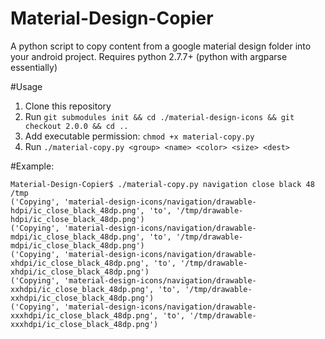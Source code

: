 # Material-Design-Copier
A python script to copy content from a google material design folder into your android project. Requires python 2.7.7+ (python with argparse essentially)

#Usage

1. Clone this repository
2. Run `git submodules init && cd ./material-design-icons && git checkout 2.0.0 && cd ..`
3. Add executable permission: `chmod +x material-copy.py`
4. Run `./material-copy.py <group> <name> <color> <size> <dest>`

#Example:
```
Material-Design-Copier$ ./material-copy.py navigation close black 48 /tmp
('Copying', 'material-design-icons/navigation/drawable-hdpi/ic_close_black_48dp.png', 'to', '/tmp/drawable-hdpi/ic_close_black_48dp.png')
('Copying', 'material-design-icons/navigation/drawable-mdpi/ic_close_black_48dp.png', 'to', '/tmp/drawable-mdpi/ic_close_black_48dp.png')
('Copying', 'material-design-icons/navigation/drawable-xhdpi/ic_close_black_48dp.png', 'to', '/tmp/drawable-xhdpi/ic_close_black_48dp.png')
('Copying', 'material-design-icons/navigation/drawable-xxhdpi/ic_close_black_48dp.png', 'to', '/tmp/drawable-xxhdpi/ic_close_black_48dp.png')
('Copying', 'material-design-icons/navigation/drawable-xxxhdpi/ic_close_black_48dp.png', 'to', '/tmp/drawable-xxxhdpi/ic_close_black_48dp.png')
```
